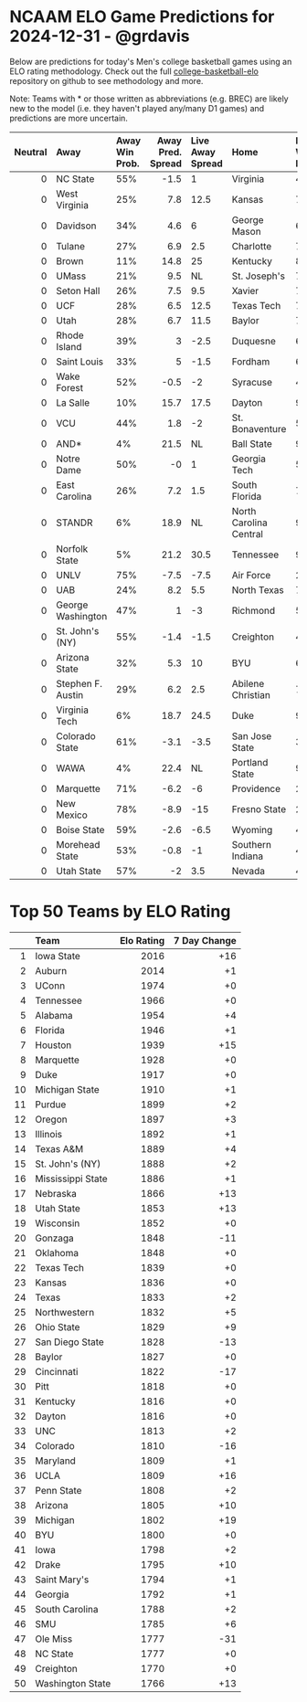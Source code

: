 # NCAAM ELO Game Predictions for 2024-12-31 - @grdavis
Below are predictions for today's Men's college basketball games using an ELO rating methodology. Check out the full [college-basketball-elo](https://github.com/grdavis/college-basketball-elo) repository on github to see methodology and more.

Note: Teams with * or those written as abbreviations (e.g. BREC) are likely new to the model (i.e. they haven't played any/many D1 games) and predictions are more uncertain.

|   Neutral | Away              | Away Win Prob.   |   Away Pred. Spread | Live Away Spread   | Home                   | Home Win Prob.   |   Home Pred. Spread |
|----------:|:------------------|:-----------------|--------------------:|:-------------------|:-----------------------|:-----------------|--------------------:|
|         0 | NC State          | 55%              |                -1.5 | 1                  | Virginia               | 45%              |                 1.5 |
|         0 | West Virginia     | 25%              |                 7.8 | 12.5               | Kansas                 | 75%              |                -7.8 |
|         0 | Davidson          | 34%              |                 4.6 | 6                  | George Mason           | 66%              |                -4.6 |
|         0 | Tulane            | 27%              |                 6.9 | 2.5                | Charlotte              | 73%              |                -6.9 |
|         0 | Brown             | 11%              |                14.8 | 25                 | Kentucky               | 89%              |               -14.8 |
|         0 | UMass             | 21%              |                 9.5 | NL                 | St. Joseph's           | 79%              |                -9.5 |
|         0 | Seton Hall        | 26%              |                 7.5 | 9.5                | Xavier                 | 74%              |                -7.5 |
|         0 | UCF               | 28%              |                 6.5 | 12.5               | Texas Tech             | 72%              |                -6.5 |
|         0 | Utah              | 28%              |                 6.7 | 11.5               | Baylor                 | 72%              |                -6.7 |
|         0 | Rhode Island      | 39%              |                 3   | -2.5               | Duquesne               | 61%              |                -3   |
|         0 | Saint Louis       | 33%              |                 5   | -1.5               | Fordham                | 67%              |                -5   |
|         0 | Wake Forest       | 52%              |                -0.5 | -2                 | Syracuse               | 48%              |                 0.5 |
|         0 | La Salle          | 10%              |                15.7 | 17.5               | Dayton                 | 90%              |               -15.7 |
|         0 | VCU               | 44%              |                 1.8 | -2                 | St. Bonaventure        | 56%              |                -1.8 |
|         0 | AND*              | 4%               |                21.5 | NL                 | Ball State             | 96%              |               -21.5 |
|         0 | Notre Dame        | 50%              |                -0   | 1                  | Georgia Tech           | 50%              |                 0   |
|         0 | East Carolina     | 26%              |                 7.2 | 1.5                | South Florida          | 74%              |                -7.2 |
|         0 | STANDR            | 6%               |                18.9 | NL                 | North Carolina Central | 94%              |               -18.9 |
|         0 | Norfolk State     | 5%               |                21.2 | 30.5               | Tennessee              | 95%              |               -21.2 |
|         0 | UNLV              | 75%              |                -7.5 | -7.5               | Air Force              | 25%              |                 7.5 |
|         0 | UAB               | 24%              |                 8.2 | 5.5                | North Texas            | 76%              |                -8.2 |
|         0 | George Washington | 47%              |                 1   | -3                 | Richmond               | 53%              |                -1   |
|         0 | St. John's (NY)   | 55%              |                -1.4 | -1.5               | Creighton              | 45%              |                 1.4 |
|         0 | Arizona State     | 32%              |                 5.3 | 10                 | BYU                    | 68%              |                -5.3 |
|         0 | Stephen F. Austin | 29%              |                 6.2 | 2.5                | Abilene Christian      | 71%              |                -6.2 |
|         0 | Virginia Tech     | 6%               |                18.7 | 24.5               | Duke                   | 94%              |               -18.7 |
|         0 | Colorado State    | 61%              |                -3.1 | -3.5               | San Jose State         | 39%              |                 3.1 |
|         0 | WAWA              | 4%               |                22.4 | NL                 | Portland State         | 96%              |               -22.4 |
|         0 | Marquette         | 71%              |                -6.2 | -6                 | Providence             | 29%              |                 6.2 |
|         0 | New Mexico        | 78%              |                -8.9 | -15                | Fresno State           | 22%              |                 8.9 |
|         0 | Boise State       | 59%              |                -2.6 | -6.5               | Wyoming                | 41%              |                 2.6 |
|         0 | Morehead State    | 53%              |                -0.8 | -1                 | Southern Indiana       | 47%              |                 0.8 |
|         0 | Utah State        | 57%              |                -2   | 3.5                | Nevada                 | 43%              |                 2   |

# Top 50 Teams by ELO Rating
|    | Team              |   Elo Rating |   7 Day Change |
|---:|:------------------|-------------:|---------------:|
|  1 | Iowa State        |         2016 |            +16 |
|  2 | Auburn            |         2014 |             +1 |
|  3 | UConn             |         1974 |             +0 |
|  4 | Tennessee         |         1966 |             +0 |
|  5 | Alabama           |         1954 |             +4 |
|  6 | Florida           |         1946 |             +1 |
|  7 | Houston           |         1939 |            +15 |
|  8 | Marquette         |         1928 |             +0 |
|  9 | Duke              |         1917 |             +0 |
| 10 | Michigan State    |         1910 |             +1 |
| 11 | Purdue            |         1899 |             +2 |
| 12 | Oregon            |         1897 |             +3 |
| 13 | Illinois          |         1892 |             +1 |
| 14 | Texas A&M         |         1889 |             +4 |
| 15 | St. John's (NY)   |         1888 |             +2 |
| 16 | Mississippi State |         1886 |             +1 |
| 17 | Nebraska          |         1866 |            +13 |
| 18 | Utah State        |         1853 |            +13 |
| 19 | Wisconsin         |         1852 |             +0 |
| 20 | Gonzaga           |         1848 |            -11 |
| 21 | Oklahoma          |         1848 |             +0 |
| 22 | Texas Tech        |         1839 |             +0 |
| 23 | Kansas            |         1836 |             +0 |
| 24 | Texas             |         1833 |             +2 |
| 25 | Northwestern      |         1832 |             +5 |
| 26 | Ohio State        |         1829 |             +9 |
| 27 | San Diego State   |         1828 |            -13 |
| 28 | Baylor            |         1827 |             +0 |
| 29 | Cincinnati        |         1822 |            -17 |
| 30 | Pitt              |         1818 |             +0 |
| 31 | Kentucky          |         1816 |             +0 |
| 32 | Dayton            |         1816 |             +0 |
| 33 | UNC               |         1813 |             +2 |
| 34 | Colorado          |         1810 |            -16 |
| 35 | Maryland          |         1809 |             +1 |
| 36 | UCLA              |         1809 |            +16 |
| 37 | Penn State        |         1808 |             +2 |
| 38 | Arizona           |         1805 |            +10 |
| 39 | Michigan          |         1802 |            +19 |
| 40 | BYU               |         1800 |             +0 |
| 41 | Iowa              |         1798 |             +2 |
| 42 | Drake             |         1795 |            +10 |
| 43 | Saint Mary's      |         1794 |             +1 |
| 44 | Georgia           |         1792 |             +1 |
| 45 | South Carolina    |         1788 |             +2 |
| 46 | SMU               |         1785 |             +6 |
| 47 | Ole Miss          |         1777 |            -31 |
| 48 | NC State          |         1777 |             +0 |
| 49 | Creighton         |         1770 |             +0 |
| 50 | Washington State  |         1766 |            +13 |